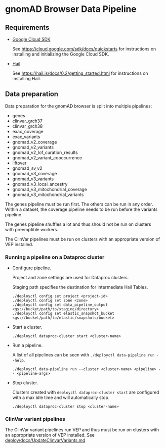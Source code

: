 # gnomAD Browser Data Pipeline

## Requirements

- [Google Cloud SDK](https://cloud.google.com/sdk/)

  See https://cloud.google.com/sdk/docs/quickstarts for instructions on installing and initializing the Google Cloud SDK.

- [Hail](https://hail.is/)

  See https://hail.is/docs/0.2/getting_started.html for instructions on installing Hail.

## Data preparation

Data preparation for the gnomAD browser is split into multiple pipelines:

- genes
- clinvar_grch37
- clinvar_grch38
- exac_coverage
- exac_variants
- gnomad_v2_coverage
- gnomad_v2_variants
- gnomad_v2_lof_curation_results
- gnomad_v2_variant_cooccurrence
- liftover
- gnomad_sv_v2
- gnomad_v3_coverage
- gnomad_v3_variants
- gnomad_v3_local_ancestry
- gnomad_v3_mitochondrial_coverage
- gnomad_v3_mitochondrial_variants

The genes pipeline must be run first. The others can be run in any order.
Within a dataset, the coverage pipeline needs to be run before the variants pipeline.

The genes pipeline shuffles a lot and thus should not be run on clusters with preemptible workers.

The ClinVar pipelines must be run on clusters with an appropriate version of VEP installed.

### Running a pipeline on a Dataproc cluster

- Configure pipeline.

  Project and zone settings are used for Dataproc clusters.

  Staging path specifies the destination for intermediate Hail Tables.

  ```
  ./deployctl config set project <project-id>
  ./deployctl config set zone <zone>
  ./deployctl config set data_pipeline_output <gs://bucket/path/to/staging/directory>
  ./deployctl config set elastic_snapshot_bucket <gs://bucket/path/to/elastic/snapshots/bucket>
  ```

- Start a cluster.

  ```
  ./deployctl dataproc-cluster start <cluster-name>
  ```

- Run a pipeline.

  A list of all pipelines can be seen with `./deployctl data-pipeline run --help`.

  ```
  ./deployctl data-pipeline run --cluster <cluster-name> <pipeline> -- <pipeline-args>
  ```

- Stop cluster.

  Clusters created with `deployctl dataproc-cluster start` are configured with a max idle time and will automatically stop.

  ```
  ./deployctl dataproc-cluster stop <cluster-name>
  ```

### ClinVar variant pipelines

The ClinVar variant pipelines run VEP and thus must be run on clusters with an appropriate version of VEP installed.
See [deploy/docs/UpdateClinvarVariants.md](../deploy/docs/UpdateClinvarVariants.md)
